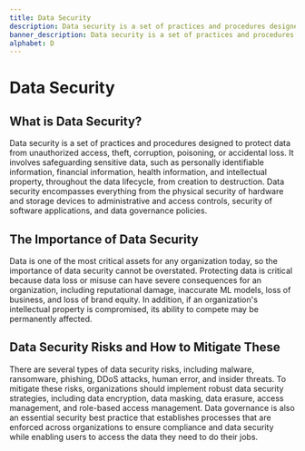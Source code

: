 ```yaml
---
title: Data Security
description: Data security is a set of practices and procedures designed to protect data from unauthorized access, theft, corruption, poisoning, or accidental loss.
banner_description: Data security is a set of practices and procedures designed to protect data from unauthorized access, theft, corruption, poisoning, or accidental loss. It involves safeguarding sensitive data, such as personally identifiable information, financial information, health information, and intellectual property, throughout the data lifecycle, from creation to destruction.
alphabet: D
---
```


# Data Security

## What is Data Security?

Data security is a set of practices and procedures designed to protect data from unauthorized access, theft, corruption, poisoning, or accidental loss. It involves safeguarding sensitive data, such as personally identifiable information, financial information, health information, and intellectual property, throughout the data lifecycle, from creation to destruction. Data security encompasses everything from the physical security of hardware and storage devices to administrative and access controls, security of software applications, and data governance policies.

## The Importance of Data Security

Data is one of the most critical assets for any organization today, so the importance of data security cannot be overstated. Protecting data is critical because data loss or misuse can have severe consequences for an organization, including reputational damage, inaccurate ML models, loss of business, and loss of brand equity. In addition, if an organization's intellectual property is compromised, its ability to compete may be permanently affected.

## Data Security Risks and How to Mitigate These

There are several types of data security risks, including malware, ransomware, phishing, DDoS attacks, human error, and insider threats. To mitigate these risks, organizations should implement robust data security strategies, including data encryption, data masking, data erasure, access management, and role-based access management. Data governance is also an essential security best practice that establishes processes that are enforced across organizations to ensure compliance and data security while enabling users to access the data they need to do their jobs.
